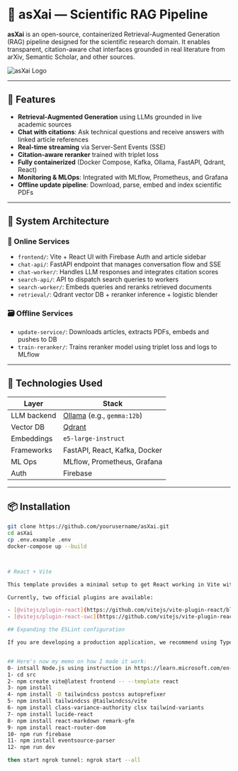 # 🤖 asXai — Scientific RAG Pipeline

**asXai** is an open-source, containerized Retrieval-Augmented Generation (RAG) pipeline designed for the scientific research domain. It enables transparent, citation-aware chat interfaces grounded in real literature from arXiv, Semantic Scholar, and other sources.

![asXai Logo](./assets/asxai_logo.png)

---

## 🚀 Features

- **Retrieval-Augmented Generation** using LLMs grounded in live academic sources
- **Chat with citations**: Ask technical questions and receive answers with linked article references
- **Real-time streaming** via Server-Sent Events (SSE)
- **Citation-aware reranker** trained with triplet loss
- **Fully containerized** (Docker Compose, Kafka, Ollama, FastAPI, Qdrant, React)
- **Monitoring & MLOps**: Integrated with MLflow, Prometheus, and Grafana
- **Offline update pipeline**: Download, parse, embed and index scientific PDFs

---

## 📐 System Architecture

### 🔧 Online Services

- `frontend/`: Vite + React UI with Firebase Auth and article sidebar
- `chat-api/`: FastAPI endpoint that manages conversation flow and SSE
- `chat-worker/`: Handles LLM responses and integrates citation scores
- `search-api/`: API to dispatch search queries to workers
- `search-worker/`: Embeds queries and reranks retrieved documents
- `retrieval/`: Qdrant vector DB + reranker inference + logistic blender

### 🗃️ Offline Services

- `update-service/`: Downloads articles, extracts PDFs, embeds and pushes to DB
- `train-reranker/`: Trains reranker model using triplet loss and logs to MLflow

---

## 🧪 Technologies Used

| Layer         | Stack                                                   |
|---------------|----------------------------------------------------------|
| LLM backend   | [Ollama](https://ollama.com/) (e.g., `gemma:12b`)       |
| Vector DB     | [Qdrant](https://qdrant.tech/)                          |
| Embeddings    | `e5-large-instruct`                                     |
| Frameworks    | FastAPI, React, Kafka, Docker                           |
| ML Ops        | MLflow, Prometheus, Grafana                             |
| Auth          | Firebase                                                |

---

## 📦 Installation

```bash
git clone https://github.com/yourusername/asXai.git
cd asXai
cp .env.example .env
docker-compose up --build



# React + Vite

This template provides a minimal setup to get React working in Vite with HMR and some ESLint rules.

Currently, two official plugins are available:

- [@vitejs/plugin-react](https://github.com/vitejs/vite-plugin-react/blob/main/packages/plugin-react) uses [Babel](https://babeljs.io/) for Fast Refresh
- [@vitejs/plugin-react-swc](https://github.com/vitejs/vite-plugin-react/blob/main/packages/plugin-react-swc) uses [SWC](https://swc.rs/) for Fast Refresh

## Expanding the ESLint configuration

If you are developing a production application, we recommend using TypeScript with type-aware lint rules enabled. Check out the [TS template](https://github.com/vitejs/vite/tree/main/packages/create-vite/template-react-ts) for information on how to integrate TypeScript and [`typescript-eslint`](https://typescript-eslint.io) in your project.


## Here's now my memo on how I made it work:
0- intsall Node.js using instruction in https://learn.microsoft.com/en-us/windows/dev-environment/javascript/nodejs-on-wsl#install-nvm-nodejs-and-npm
1- cd src
2- npm create vite@latest frontend -- --template react
3- npm install
4- npm install -D tailwindcss postcss autoprefixer
5- npm install tailwindcss @tailwindcss/vite
6- npm install class-variance-authority clsx tailwind-variants
7- npm install lucide-react
8- npm install react-markdown remark-gfm
9- npm install react-router-dom
10- npm run firebase
11- npm install eventsource-parser
12- npm run dev

then start ngrok tunnel: ngrok start --all